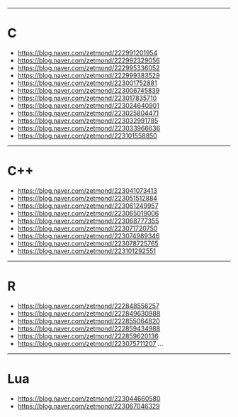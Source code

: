 - - - 
# C
- <https://blog.naver.com/zetmond/222991201954>
- <https://blog.naver.com/zetmond/222992329056>
- <https://blog.naver.com/zetmond/222995336052>
- <https://blog.naver.com/zetmond/222999383529>
- <https://blog.naver.com/zetmond/223001752881>
- <https://blog.naver.com/zetmond/223006745839>
- <https://blog.naver.com/zetmond/223017835710>
- <https://blog.naver.com/zetmond/223024640901>
- <https://blog.naver.com/zetmond/223025804471>
- <https://blog.naver.com/zetmond/223032991785>
- <https://blog.naver.com/zetmond/223033966636>
- <https://blog.naver.com/zetmond/223101558850>
- - -
# C++
- <https://blog.naver.com/zetmond/223041073413>
- <https://blog.naver.com/zetmond/223051512884>
- <https://blog.naver.com/zetmond/223061249957>
- <https://blog.naver.com/zetmond/223065019006>
- <https://blog.naver.com/zetmond/223068777355>
- <https://blog.naver.com/zetmond/223071720750>
- <https://blog.naver.com/zetmond/223074989346>
- <https://blog.naver.com/zetmond/223078725765>
- <https://blog.naver.com/zetmond/223101292551>
- - -
# R
- <https://blog.naver.com/zetmond/222848556257>
- <https://blog.naver.com/zetmond/222849630988>
- <https://blog.naver.com/zetmond/222855064820>
- <https://blog.naver.com/zetmond/222859434988>
- <https://blog.naver.com/zetmond/222859620136>
- <https://blog.naver.com/zetmond/223075711207>
...
- - -
# Lua
- <https://blog.naver.com/zetmond/223044660580>
- <https://blog.naver.com/zetmond/223067046329>
